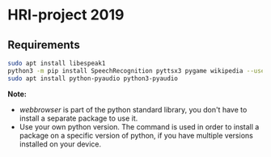 # HRI-project 2019

## Requirements
```bash
sudo apt install libespeak1
python3 -m pip install SpeechRecognition pyttsx3 pygame wikipedia --user
sudo apt install python-pyaudio python3-pyaudio
```

**Note:** 
- *webbrowser* is part of the python standard library, you don't have to install a separate package to use it.
- Use your own python version. The command is used in order to install a package on a specific version of python, if you have multiple versions installed on your device.
